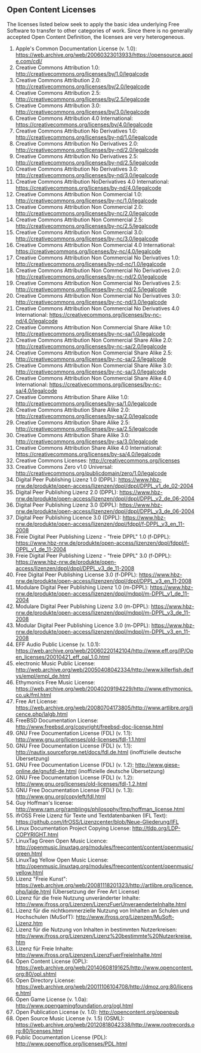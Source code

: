 ## Open Content Licenses

The licenses listed below seek to apply the basic idea underlying Free Software to transfer to other categories of work. Since there is no generally accepted Open Content Definition, the licenses are very heterogeneous.

1. Apple's Common Documentation License (v. 1.0): https://web.archive.org/web/20060323013933/https://opensource.apple.com/cdl/
1. Creative Commons Attribution 1.0: http://creativecommons.org/licenses/by/1.0/legalcode
1. Creative Commons Attribution 2.0: http://creativecommons.org/licenses/by/2.0/legalcode
1. Creative Commons Attribution 2.5: http://creativecommons.org/licenses/by/2.5/legalcode
1. Creative Commons Attribution 3.0: http://creativecommons.org/licenses/by/3.0/legalcode
1. Creative Commons Attribution 4.0 International: https://creativecommons.org/licenses/by/4.0/legalcode
1. Creative Commons Attribution No Derivatives 1.0: http://creativecommons.org/licenses/by-nd/1.0/legalcode
1. Creative Commons Attribution No Derivatives 2.0: http://creativecommons.org/licenses/by-nd/2.0/legalcode
1. Creative Commons Attribution No Derivatives 2.5: http://creativecommons.org/licenses/by-nd/2.5/legalcode
1. Creative Commons Attribution No Derivatives 3.0: http://creativecommons.org/licenses/by-nd/3.0/legalcode
1. Creative Commons Attribution NoDerivatives 4.0 International: https://creativecommons.org/licenses/by-nd/4.0/legalcode
1. Creative Commons Attribution Non Commercial 1.0: http://creativecommons.org/licenses/by-nc/1.0/legalcode
1. Creative Commons Attribution Non Commercial 2.0: http://creativecommons.org/licenses/by-nc/2.0/legalcode
1. Creative Commons Attribution Non Commercial 2.5: http://creativecommons.org/licenses/by-nc/2.5/legalcode
1. Creative Commons Attribution Non Commercial 3.0: http://creativecommons.org/licenses/by-nc/3.0/legalcode
1. Creative Commons Attribution Non Commercial 4.0 International: https://creativecommons.org/licenses/by-nc/4.0/legalcode
1. Creative Commons Attribution Non Commercial No Derivatives 1.0: http://creativecommons.org/licenses/by-nd-nc/1.0/legalcode
1. Creative Commons Attribution Non Commercial No Derivatives 2.0: http://creativecommons.org/licenses/by-nc-nd/2.0/legalcode
1. Creative Commons Attribution Non Commercial No Derivatives 2.5: http://creativecommons.org/licenses/by-nc-nd/2.5/legalcode
1. Creative Commons Attribution Non Commercial No Derivatives 3.0: http://creativecommons.org/licenses/by-nc-nd/3.0/legalcode
1. Creative Commons Attribution Non Commercial No Derivatives 4.0 International: https://creativecommons.org/licenses/by-nc-nd/4.0/legalcode
1. Creative Commons Attribution Non Commercial Share Alike 1.0: http://creativecommons.org/licenses/by-nc-sa/1.0/legalcode
1. Creative Commons Attribution Non Commercial Share Alike 2.0: http://creativecommons.org/licenses/by-nc-sa/2.0/legalcode
1. Creative Commons Attribution Non Commercial Share Alike 2.5: http://creativecommons.org/licenses/by-nc-sa/2.5/legalcode
1. Creative Commons Attribution Non Commercial Share Alike 3.0: http://creativecommons.org/licenses/by-nc-sa/3.0/legalcode
1. Creative Commons Attribution Non Commercial Share Alike 4.0 International: https://creativecommons.org/licenses/by-nc-sa/4.0/legalcode
1. Creative Commons Attribution Share Alike 1.0: http://creativecommons.org/licenses/by-sa/1.0/legalcode
1. Creative Commons Attribution Share Alike 2.0: http://creativecommons.org/licenses/by-sa/2.0/legalcode
1. Creative Commons Attribution Share Alike 2.5: http://creativecommons.org/licenses/by-sa/2.5/legalcode
1. Creative Commons Attribution Share Alike 3.0: http://creativecommons.org/licenses/by-sa/3.0/legalcode
1. Creative Commons Attribution Share Alike 4.0 International: https://creativecommons.org/licenses/by-sa/4.0/legalcode
1. Creative Commons Licenses: http://creativecommons.org/licenses
1. Creative Commons Zero v1.0 Universal: http://creativecommons.org/publicdomain/zero/1.0/legalcode
1. Digital Peer Publishing Lizenz 1.0 (DPPL): https://www.hbz-nrw.de/produkte/open-access/lizenzen/dppl/dppl/DPPL_v1_de_02-2004
1. Digital Peer Publishing Lizenz 2.0 (DPPL): https://www.hbz-nrw.de/produkte/open-access/lizenzen/dppl/dppl/DPPL_v2_de_06-2004
1. Digital Peer Publishing Lizenz 3.0 (DPPL): https://www.hbz-nrw.de/produkte/open-access/lizenzen/dppl/dppl/DPPL_v3_de_06-2004
1. Digital Peer Publishing Licence 3.0 (DPPL): https://www.hbz-nrw.de/produkte/open-access/lizenzen/dppl/fdppl/f-DPPL_v3_en_11-2008 
1. Freie Digital Peer Publishing Lizenz - "freie DPPL" 1.0 (f-DPPL): https://www.hbz-nrw.de/produkte/open-access/lizenzen/dppl/fdppl/f-DPPL_v1_de_11-2004
1. Freie Digital Peer Publishing Lizenz - "freie DPPL" 3.0 (f-DPPL): https://www.hbz-nrw.de/produkte/open-access/lizenzen/dppl/dppl/DPPL_v3_de_11-2008
1. Free Digital Peer Publishing License 3.0 (f-DPPL): https://www.hbz-nrw.de/produkte/open-access/lizenzen/dppl/dppl/DPPL_v3_en_11-2008
1. Modulare Digital Peer Publishing Lizenz 1.0 (m-DPPL): https://www.hbz-nrw.de/produkte/open-access/lizenzen/dppl/mdppl/m-DPPL_v1_de_11-2004
1. Modulare Digital Peer Publishing Lizenz 3.0 (m-DPPL): https://www.hbz-nrw.de/produkte/open-access/lizenzen/dppl/mdppl/m-DPPL_v3_de_11-2008
1. Modular Digital Peer Publishing Licence 3.0 (m-DPPL): https://www.hbz-nrw.de/produkte/open-access/lizenzen/dppl/mdppl/m-DPPL_v3_en_11-2008
1. EFF Audio Public License (v. 1.0.1): https://web.archive.org/web/20060220142104/http://www.eff.org/IP/Open_licenses/20010421_eff_oal_1.0.html
1. electronic Music Public License: http://web.archive.org/web/20050408042334/http://www.killerfish.de/fys/empl/empl_de.html
1. Ethymonics Free Music License: https://web.archive.org/web/20040209194229/http://www.ethymonics.co.uk/fml.html
1. Free Art License: https://web.archive.org/web/20080704173805/http://www.artlibre.org/licence.php/lalgb.html
1. FreeBSD Documentation License: http://www.freebsd.org/copyright/freebsd-doc-license.html
1. GNU Free Documentation License (FDL) (v. 1.1): http://www.gnu.org/licenses/old-licenses/fdl-1.1.html
1. GNU Free Documentation License (FDL) (v. 1.1): http://nautix.sourceforge.net/docs/fdl.de.html (inoffizielle deutsche Übersetzung)
1. GNU Free Documentation License (FDL) (v. 1.2): http://www.giese-online.de/gnufdl-de.html (inoffizielle deutsche Übersetzung)
1. GNU Free Documentation License (FDL) (v. 1.2): http://www.gnu.org/licenses/old-licenses/fdl-1.2.html
1. GNU Free Documentation License (FDL) (v. 1.3): http://www.gnu.org/copyleft/fdl.html
1. Guy Hoffman's license: http://www.ram.org/ramblings/philosophy/fmp/hoffman_license.html
1. ifrOSS Freie Lizenz für Texte und Textdatenbanken (IFL Text): https://github.com/ifrOSS/Lizenzcenter/blob/Neue-Gliederung/IFL
1. Linux Documentation Project Copying License: http://tldp.org/LDP-COPYRIGHT.html
1. LinuxTag Green Open Music Licence: http://openmusic.linuxtag.org/modules/freecontent/content/openmusic/green.html
1. LinuxTag Yellow Open Music License: http://openmusic.linuxtag.org/modules/freecontent/content/openmusic/yellow.html
1. Lizenz "Freie Kunst": https://web.archive.org/web/20081118201323/http://artlibre.org/licence.php/lalde.html (Übersetzung der Free Art License)
1. Lizenz für die freie Nutzung unveränderter Inhalte: http://www.ifross.org/Lizenzen/LizenzFuerUnveraenderteInhalte.html
1. Lizenz für die nichtkommerzielle Nutzung von Inhalten an Schulen und Hochschulen (MuSofT): http://www.ifross.org/Lizenzen/MuSoft-Lizenz.htm
1. Lizenz für die Nutzung von Inhalten in bestimmten Nutzerkreisen: http://www.ifross.org/Lizenzen/Lizenz%20bestimmte%20Nutzerkreise.htm
1. Lizenz für Freie Inhalte: http://www.ifross.org/Lizenzen/LizenzFuerFreieInhalte.html
1. Open Content License (OPL): https://web.archive.org/web/20140608191625/http://www.opencontent.org:80/opl.shtml
1. Open Directory License: https://web.archive.org/web/20011106104708/http://dmoz.org:80/license.html
1. Open Game License (v. 1.0a): http://www.opengamingfoundation.org/ogl.html
1. Open Publication License (v. 1.0): http://opencontent.org/openpub
1. Open Source Music License (v. 1.5) (OSML): https://web.archive.org/web/20120818042338/http://www.rootrecords.org:80/licenses.html
1. Public Documentation License (PDL): http://www.openoffice.org/licenses/PDL.html
